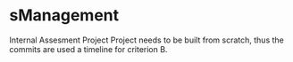 # sManagement
Internal Assesment Project
Project needs to be built from scratch, thus the commits are used a timeline for criterion B.

